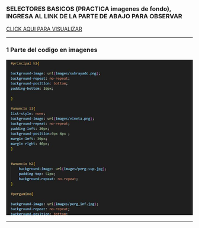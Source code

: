 ###  SELECTORES BASICOS  (PRACTICA  imagenes de fondo),  INGRESA AL LINK DE LA PARTE DE ABAJO PARA OBSERVAR 
[ CLICK AQUI PARA VISUALIZAR ]()
___

### 1 Parte del codigo en imagenes 

 ![imagencarpeta](img/1.JPG)
 

___
